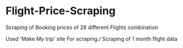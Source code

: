 # Flight-Price-Scraping
Scraping of Booking prices of 28 different Flights combination  

Used 'Make My trip' site For scraping./
Scraping of 1 month flight data

